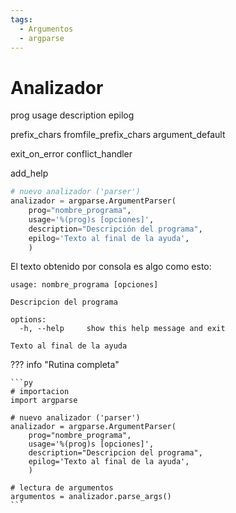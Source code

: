 ```yaml
---
tags:
  - Argumentos
  - argparse
---
```


# Analizador




prog
usage
description
epilog

prefix_chars
fromfile_prefix_chars
argument_default

exit_on_error 
conflict_handler


add_help






```py
# nuevo analizador ('parser') 
analizador = argparse.ArgumentParser(
    prog="nombre_programa",
    usage='%(prog)s [opciones]',
    description="Descripción del programa",
    epilog='Texto al final de la ayuda',
    )
```

El texto obtenido por consola es algo como esto:

```
usage: nombre_programa [opciones]

Descripcion del programa

options:
  -h, --help     show this help message and exit

Texto al final de la ayuda
```

??? info "Rutina completa"


    ```py
    # importacion
    import argparse

    # nuevo analizador ('parser') 
    analizador = argparse.ArgumentParser(
        prog="nombre_programa",
        usage='%(prog)s [opciones]',
        description="Descripcion del programa",
        epilog='Texto al final de la ayuda',
        )

    # lectura de argumentos
    argumentos = analizador.parse_args()
    ```







